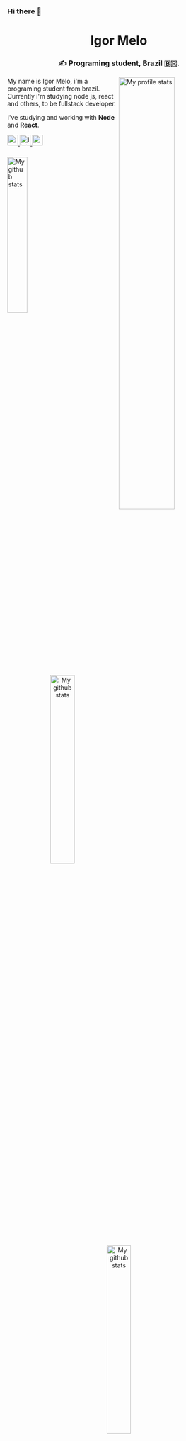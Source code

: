 ### Hi there 👋

<div align="center">
  <h1>Igor Melo</h1>
  <h3>✍ Programing student, Brazil 🇧🇷.</h3>
</div>

<img align="right" width="50%" src="https://github-readme-stats.vercel.app/api?username=Igor3550&count_private=true&show_icons=true" alt="My profile stats"/>

My name is Igor Melo, i'm a programing student from brazil.
Currently i'm studying node js, react and others, to be fullstack
developer.

I've studying and working with <strong>Node</strong> and <strong>React</strong>.
<div align="left">
  <a href="https://api.whatsapp.com/send?phone=5562991033403" target="_blank">
    <img src="https://img.shields.io/badge/WhatsApp-25D366?style=for-the-badge&logo=whatsapp&logoColor=white" height="24" alt="youtube logo"  />
  </a>
  <a href="https://www.linkedin.com/in/igormelo3550/" target="_blank">
    <img src="https://img.shields.io/static/v1?message=LinkedIn&logo=linkedin&label=&color=0077B5&logoColor=white&labelColor=&style=for-the-badge" height="24" alt="linkedin logo"  />
  </a>
  <a href="https://www.instagram.com/igormelo3550/" target="_blank">
    <img src="https://img.shields.io/badge/Instagram-E4405F?style=for-the-badge&logo=instagram&logoColor=white" height="24" alt="stackoverflow logo"  />
  </a>
</div>

###

<div align="left">
  <img width="30%" src="https://github-readme-stats.vercel.app/api/top-langs/?username=Igor3550&layout=compact" alt="My github stats">
</div>

<div align="center">
  <img width="33%" src="https://github-readme-stats.vercel.app/api/pin/?username=Igor3550&repo=projeto13-mywallet-front&show_icons=true" alt="My github stats">
  <img width="33%" src="https://github-readme-stats.vercel.app/api/pin/?username=Igor3550&repo=projeto13-mywallet-back&show_icons=true" alt="My github stats">
</div>


<!--
**Igor3550/Igor3550** is a ✨ _special_ ✨ repository because its `README.md` (this file) appears on your GitHub profile.

Here are some ideas to get you started:

- 🔭 I’m currently working on ...
- 🌱 I’m currently learning ...
- 👯 I’m looking to collaborate on ...
- 🤔 I’m looking for help with ...
- 💬 Ask me about ...
- 📫 How to reach me: ...
- 😄 Pronouns: ...
- ⚡ Fun fact: ...
-->
